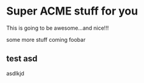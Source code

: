 # Super ACME stuff for you

This is going to be awesome...and nice!!!

some more stuff coming foobar

## test asd

asdlkjd
